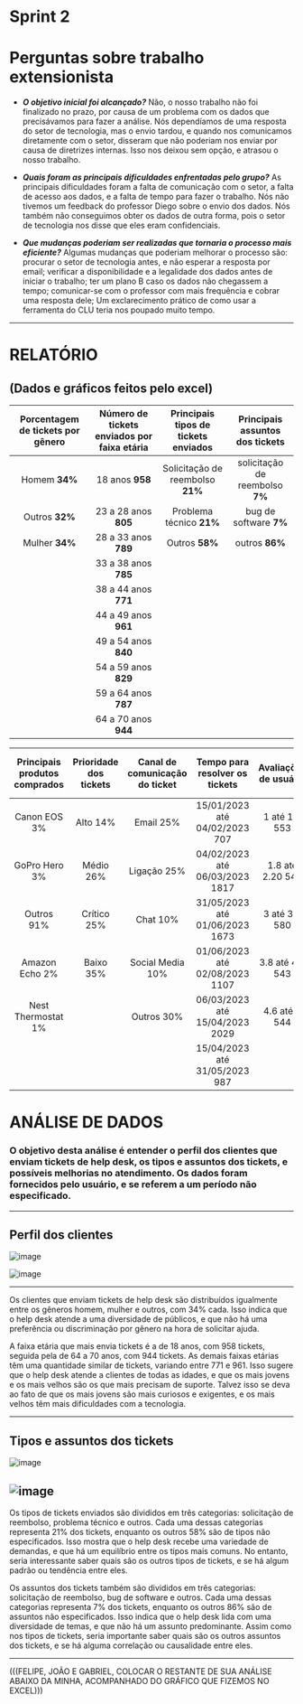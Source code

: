 # Sprint 2

# Perguntas sobre trabalho extensionista

- ***O objetivo inicial foi alcançado?*** Não, o nosso trabalho não foi finalizado no prazo, por causa de um problema com os dados que precisávamos para fazer a análise. Nós dependíamos de uma resposta do setor de tecnologia, mas o envio tardou, e quando nos comunicamos diretamente com o setor, disseram que não poderiam nos enviar por causa de diretrizes internas. Isso nos deixou sem opção, e atrasou o nosso trabalho.
  
- ***Quais foram as principais dificuldades enfrentadas pelo grupo?*** As principais dificuldades foram a falta de comunicação com o setor, a falta de acesso aos dados, e a falta de tempo para fazer o trabalho. Nós não tivemos um feedback do professor Diego sobre o envio dos dados. Nós também não conseguimos obter os dados de outra forma, pois o setor de tecnologia nos disse que eles eram confidenciais.

- ***Que mudanças poderiam ser realizadas que tornaria o processo mais eficiente?*** Algumas mudanças que poderiam melhorar o processo são: procurar o setor de tecnologia antes, e não esperar a resposta por email; verificar a disponibilidade e a legalidade dos dados antes de iniciar o trabalho; ter um plano B caso os dados não chegassem a tempo; comunicar-se com o professor com mais frequência e cobrar uma resposta dele; Um exclarecimento prático de como usar a ferramenta do CLU teria nos poupado muito tempo.

----

# RELATÓRIO 

## (Dados e gráficos feitos pelo excel)

| Porcentagem de tickets por gênero | Número de tickets enviados por faixa etária | Principais tipos de tickets enviados | Principais assuntos dos tickets |
|:---------------------------------:|:----------------------------------------:|:----------------------------------:|:------------------------------:|
| Homem    **34%**                      | 18 anos    **958**                           | Solicitação de reembolso    **21%**    | solicitação de reembolso **7%**   |
| Outros    **32%**                      | 23 a 28 anos    **805**                      | Problema técnico    **21%**            | bug de software **7%**            |
| Mulher    **34%**                      | 28 a 33 anos    **789**                      | Outros    **58%**                      | outros **86%**                     |
|                                   | 33 a 38 anos    **785**                      |                                    |                               |
|                                   | 38 a 44 anos    **771**                      |                                    |                               |
|                                   | 44 a 49 anos    **961**                      |                                    |                               |
|                                   | 49 a 54 anos    **840**                      |                                    |                               |
|                                   | 54 a 59 anos    **829**                      |                                    |                               |
|                                   | 59 a 64 anos    **787**                      |                                    |                               |
|                                   | 64 a 70 anos    **944**                      |                                    |                               |

| Principais produtos comprados | Prioridade dos tickets | Canal de comunicação do ticket | Tempo para resolver os tickets | Avaliações de usuário | Primeira resposta para o ticket |
|:----------------------------:|:----------------------:|:------------------------------:|:------------------------------:|:---------------------:|:-------------------------------:|
| Canon EOS    3%          | Alto    14%        | Email    25%               | 15/01/2023 até 04/02/2023    707 | 1 até 1.4    553  | 15/01/2023 até 04/02/2023    292 |
| GoPro Hero   3%          | Médio   26%        | Ligação  25%               | 04/02/2023 até 06/03/2023    1817 | 1.8 até 2.20 549  | 04/02/2023 até 06/03/2023    645 |
| Outros       91%         | Crítico 25%        | Chat     10%               | 31/05/2023 até 01/06/2023    1673 | 3 até 3.4    580  | 31/05/2023 até 01/06/2023    635 |
| Amazon Echo  2%          | Baixo   35%        | Social Media 10%           | 01/06/2023 até 02/08/2023    1107 | 3.8 até 4.2  543  | 01/06/2023 até 02/08/2023    617 |
| Nest Thermostat 1%       |                       | Outros   30%               | 06/03/2023 até 15/04/2023    2029 | 4.6 até 5    544  | 06/03/2023 até 15/04/2023    633 |
|                             |                       |                                | 15/04/2023 até 31/05/2023    987  |                      | 15/04/2023 até 31/05/2023    601 |
# ANÁLISE DE DADOS

### O objetivo desta análise é entender o perfil dos clientes que enviam tickets de help desk, os tipos e assuntos dos tickets, e possíveis melhorias no atendimento. Os dados foram fornecidos pelo usuário, e se referem a um período não especificado.

----

## Perfil dos clientes

![image](https://github.com/ICEI-PUC-Minas-PPC-CC/ppc-cc-2023-2-ment2-noite-taskscheduleimg/assets/84383220/3189d40b-8b9c-4868-8b57-b6cf401e7e3d)

![image](https://github.com/ICEI-PUC-Minas-PPC-CC/ppc-cc-2023-2-ment2-noite-taskscheduleimg/assets/84383220/5bb82afb-abc7-4369-9fac-d8d9d9107c24)

-----


Os clientes que enviam tickets de help desk são distribuídos igualmente entre os gêneros homem, mulher e outros, com 34% cada. Isso indica que o help desk atende a uma diversidade de públicos, e que não há uma preferência ou discriminação por gênero na hora de solicitar ajuda.

A faixa etária que mais envia tickets é a de 18 anos, com 958 tickets, seguida pela de 64 a 70 anos, com 944 tickets. As demais faixas etárias têm uma quantidade similar de tickets, variando entre 771 e 961. Isso sugere que o help desk atende a clientes de todas as idades, e que os mais jovens e os mais velhos são os que mais precisam de suporte. Talvez isso se deva ao fato de que os mais jovens são mais curiosos e exigentes, e os mais velhos têm mais dificuldades com a tecnologia.

-----
## Tipos e assuntos dos tickets
![image](https://github.com/ICEI-PUC-Minas-PPC-CC/ppc-cc-2023-2-ment2-noite-taskscheduleimg/assets/143455854/c74c9529-38ab-4c43-813b-6533cb2f3970)

![image](https://github.com/ICEI-PUC-Minas-PPC-CC/ppc-cc-2023-2-ment2-noite-taskscheduleimg/assets/143455854/e07e739c-76f7-42e8-86f7-29dad9ad0ed1)
-----
Os tipos de tickets enviados são divididos em três categorias: solicitação de reembolso, problema técnico e outros. Cada uma dessas categorias representa 21% dos tickets, enquanto os outros 58% são de tipos não especificados. Isso mostra que o help desk recebe uma variedade de demandas, e que há um equilíbrio entre os tipos mais comuns. No entanto, seria interessante saber quais são os outros tipos de tickets, e se há algum padrão ou tendência entre eles.

Os assuntos dos tickets também são divididos em três categorias: solicitação de reembolso, bug de software e outros. Cada uma dessas categorias representa 7% dos tickets, enquanto os outros 86% são de assuntos não especificados. Isso indica que o help desk lida com uma diversidade de temas, e que não há um assunto predominante. Assim como nos tipos de tickets, seria importante saber quais são os outros assuntos dos tickets, e se há alguma correlação ou causalidade entre eles.

-----
(((FELIPE, JOÃO E GABRIEL, COLOCAR O RESTANTE DE SUA ANÁLISE ABAIXO DA MINHA, ACOMPANHADO DO GRÁFICO QUE FIZEMOS NO EXCEL)))






